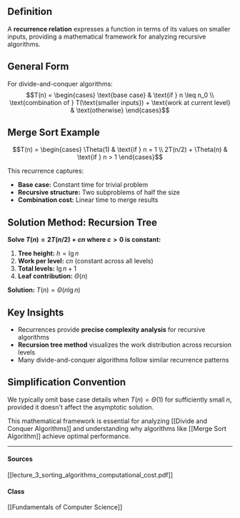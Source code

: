 ## Definition

A **recurrence relation** expresses a function in terms of its values on smaller inputs, providing a mathematical framework for analyzing recursive algorithms.

## General Form

For divide-and-conquer algorithms:
$$T(n) = \begin{cases}
\text{base case} & \text{if } n \leq n_0 \\
\text{combination of } T(\text{smaller inputs}) + \text{work at current level} & \text{otherwise}
\end{cases}$$

## Merge Sort Example

$$T(n) = \begin{cases}
\Theta(1) & \text{if } n = 1 \\
2T(n/2) + \Theta(n) & \text{if } n > 1
\end{cases}$$

This recurrence captures:
- **Base case:** Constant time for trivial problem
- **Recursive structure:** Two subproblems of half the size
- **Combination cost:** Linear time to merge results

## Solution Method: Recursion Tree

**Solve $T(n) = 2T(n/2) + cn$ where $c > 0$ is constant:**

1. **Tree height:** $h = \lg n$
2. **Work per level:** $cn$ (constant across all levels)
3. **Total levels:** $\lg n + 1$
4. **Leaf contribution:** $\Theta(n)$

**Solution:** $T(n) = \Theta(n \lg n)$

## Key Insights

- Recurrences provide **precise complexity analysis** for recursive algorithms
- **Recursion tree method** visualizes the work distribution across recursion levels
- Many divide-and-conquer algorithms follow similar recurrence patterns

## Simplification Convention

We typically omit base case details when $T(n) = \Theta(1)$ for sufficiently small $n$, provided it doesn't affect the asymptotic solution.

This mathematical framework is essential for analyzing [[Divide and Conquer Algorithms]] and understanding why algorithms like [[Merge Sort Algorithm]] achieve optimal performance.

---
#### Sources
[[lecture_3_sorting_algorithms_computational_cost.pdf]]
#### Class
[[Fundamentals of Computer Science]]